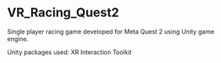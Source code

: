 # VR_Racing_Quest2
Single player racing game developed for Meta Quest 2 using Unity game engine.

Unity packages used:
XR Interaction Toolkit
